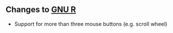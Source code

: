 ## Changes to [GNU R](https://www.r-project.org/)

* Support for more than three mouse buttons (e.g. scroll wheel)
